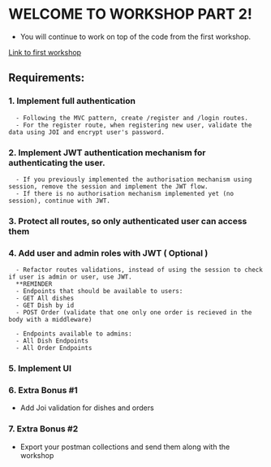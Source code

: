 # WELCOME TO WORKSHOP PART 2!

- You will continue to work on top of the code from the first workshop.

[Link to first workshop](https://github.com/sedc-codecademy/skwd10-js-06-nodejsadv/blob/main/G9/Class05-Workshop1/Workshop.MD)

## Requirements:

### 1. Implement full authentication

      - Following the MVC pattern, create /register and /login routes.
      - For the register route, when registering new user, validate the data using JOI and encrypt user's password.

### 2. Implement JWT authentication mechanism for authenticating the user.

      - If you previously implemented the authorisation mechanism using session, remove the session and implement the JWT flow.
      - If there is no authorisation mechanism implemented yet (no session), continue with JWT.

### 3. Protect all routes, so only authenticated user can access them

### 4. Add user and admin roles with JWT ( Optional )

      - Refactor routes validations, instead of using the session to check if user is admin or user, use JWT.
      **REMINDER
      - Endpoints that should be available to users:
      - GET All dishes
      - GET Dish by id
      - POST Order (validate that one only one order is recieved in the body with a middleware)

      - Endpoints available to admins:
      - All Dish Endpoints
      - All Order Endpoints

### 5. Implement UI

### 6. Extra Bonus #1

- Add Joi validation for dishes and orders

### 7. Extra Bonus #2

- Export your postman collections and send them along with the workshop